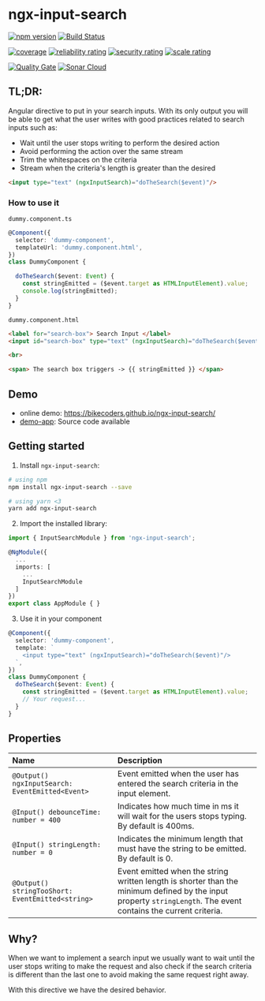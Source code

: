 # ngx-input-search

[![npm version](https://badge.fury.io/js/ngx-input-search.svg)](https://badge.fury.io/js/ngx-input-search) [![Build Status](https://travis-ci.org/bikecoders/ngx-input-search.svg?branch=master)](https://travis-ci.org/bikecoders/ngx-input-search)

[![coverage](https://sonarcloud.io/api/project_badges/measure?project=bikecoders_ngx-input-search&metric=coverage)](https://sonarcloud.io/dashboard?id=bikecoders_ngx-input-search) [![reliability rating](https://sonarcloud.io/api/project_badges/measure?project=bikecoders_ngx-input-search&metric=reliability_rating)](https://sonarcloud.io/dashboard?id=bikecoders_ngx-input-search) [![security rating](https://sonarcloud.io/api/project_badges/measure?project=bikecoders_ngx-input-search&metric=security_rating)](https://sonarcloud.io/dashboard?id=bikecoders_ngx-input-search) [![scale rating](https://sonarcloud.io/api/project_badges/measure?project=bikecoders_ngx-input-search&metric=sqale_rating)](https://sonarcloud.io/dashboard?id=bikecoders_ngx-input-search)

[![Quality Gate](https://sonarcloud.io/api/project_badges/quality_gate?project=bikecoders_ngx-input-search)](https://sonarcloud.io/dashboard?id=bikecoders_ngx-input-search)  [![Sonar Cloud](https://sonarcloud.io/images/project_badges/sonarcloud-white.svg)](https://sonarcloud.io/dashboard?id=bikecoders_ngx-input-search)

## TL;DR:

Angular directive to put in your search inputs.
With its only output you will be able to get what the user writes with good practices related to search inputs such as:

- Wait until the user stops writing to perform the desired action
- Avoid performing the action over the same stream
- Trim the whitespaces on the criteria
- Stream when the criteria's length is greater than the desired


```html
<input type="text" (ngxInputSearch)="doTheSearch($event)"/>
```


### How to use it
`dummy.component.ts`
```ts
@Component({
  selector: 'dummy-component',
  templateUrl: 'dummy.component.html',
})
class DummyComponent {

  doTheSearch($event: Event) {
    const stringEmitted = ($event.target as HTMLInputElement).value;
    console.log(stringEmitted);
  }
}
```


`dummy.component.html`
```html
<label for="search-box"> Search Input </label>
<input id="search-box" type="text" (ngxInputSearch)="doTheSearch($event)"/>

<br>

<span> The search box triggers -> {{ stringEmitted }} </span>
```

## Demo
- online demo: https://bikecoders.github.io/ngx-input-search/
- [demo-app](https://github.com/bikecoders/ngx-input-search/tree/master/src): Source code available


## Getting started

1. Install `ngx-input-search`:

```bash
# using npm
npm install ngx-input-search --save

# using yarn <3
yarn add ngx-input-search
```

2. Import the installed library:

```ts
import { InputSearchModule } from 'ngx-input-search';

@NgModule({
  ...
  imports: [
    ...
    InputSearchModule
  ]
})
export class AppModule { }
```

3. Use it in your component

```ts
@Component({
  selector: 'dummy-component',
  template: `
    <input type="text" (ngxInputSearch)="doTheSearch($event)"/>
  `,
})
class DummyComponent {
  doTheSearch($event: Event) {
    const stringEmitted = ($event.target as HTMLInputElement).value;
    // Your request...
  }
}
```

## Properties

| Name  | Description |
| :---- | :---------- |
| `@Output() ngxInputSearch: EventEmitted<Event>` | Event emitted when the user has entered the search criteria in the input element. |
| `@Input() debounceTime: number = 400` | Indicates how much time in ms it will wait for the users stops typing. By default is 400ms. |
| `@Input() stringLength: number = 0` | Indicates the minimum length that must have the string to be emitted. By default is 0. |
| `@Output() stringTooShort: EventEmitted<string>` | Event emitted when the string written length is shorter than the minimum defined by the input property `stringLength`. The event contains the current criteria. |


## Why?

When we want to implement a search input we usually want to wait until the user stops writing to make the request and also check if the search criteria is different than the last one to avoid making the same request right away.

With this directive we have the desired behavior.
